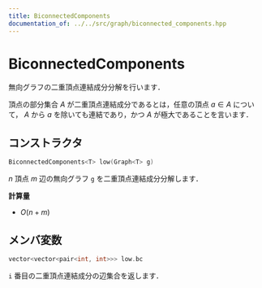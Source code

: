 ```yaml
---
title: BiconnectedComponents
documentation_of: ../../src/graph/biconnected_components.hpp
---
```


# BiconnectedComponents

無向グラフの二重頂点連結成分分解を行います．

頂点の部分集合 $A$ が二重頂点連結成分であるとは，任意の頂点 $a \in A$ について， $A$ から $a$ を除いても連結であり，かつ $A$ が極大であることを言います．

## コンストラクタ

```cpp
BiconnectedComponents<T> low(Graph<T> g)
```

$n$ 頂点 $m$ 辺の無向グラフ `g` を二重頂点連結成分分解します．

**計算量**

- $O(n + m)$

## メンバ変数

```cpp
vector<vector<pair<int, int>>> low.bc
```

`i` 番目の二重頂点連結成分の辺集合を返します．
